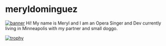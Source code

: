 # meryldominguez
[![banner](https://meryldominguez.github.io/../../Meryl%20dominguez.png)]()
Hi! My name is Meryl and I am an Opera Singer and Dev currently living in Minneapolis with my partner and small doggo.


[![trophy](https://github-profile-trophy.vercel.app/?username=meryldominguez)](https://github.com/ryo-ma/github-profile-trophy)


